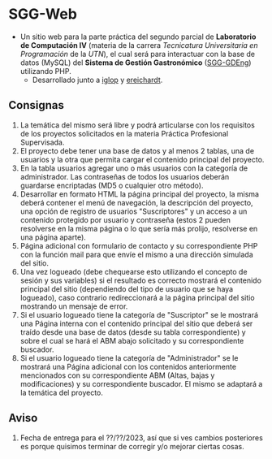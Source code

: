# SGG-Web
- Un sitio web para la parte práctica del segundo parcial de **Laboratorio de Computación IV** (materia de la carrera *Tecnicatura Universitaria en Programación* de la *UTN*), el cual será para interactuar con la base de datos (MySQL) del **Sistema de Gestión Gastronómico** ([SGG-GDEng](https://github.com/FaArMa/SGG-GDEng)) utilizando PHP.
  - Desarrollado junto a [iglop](https://github.com/iglop) y [ereichardt](https://github.com/ereichardt).

## Consignas
1. La temática del mismo será libre y podrá articularse con los requisitos de los proyectos solicitados en la materia Práctica Profesional Supervisada.
2. El proyecto debe tener una base de datos y al menos 2 tablas, una de usuarios y la otra que permita cargar el contenido principal del proyecto.
3. En la tabla usuarios agregar uno o más usuarios con la categoría de administrador. Las contraseñas de todos los usuarios deberán guardarse encriptadas (MD5 o cualquier otro método).
4. Desarrollar en formato HTML la página principal del proyecto, la misma deberá contener el menú de navegación, la descripción del proyecto, una opción de registro de usuarios "Suscriptores" y un acceso a un contenido protegido por usuario y contraseña (estos 2 pueden resolverse en la misma página o lo que sería más prolijo, resolverse en una página aparte).
5. Página adicional con formulario de contacto y su correspondiente PHP con la función mail para que envíe el mismo a una dirección simulada del sitio.
6. Una vez logueado (debe chequearse esto utilizando el concepto de sesión y sus variables) si el resultado es correcto mostrará el contenido principal del sitio (dependiendo del tipo de usuario que se haya logueado), caso contrario redireccionará a la página principal del sitio mostrando un mensaje de error.
7. Si el usuario logueado tiene la categoría de "Suscriptor" se le mostrará una Página interna con el contenido principal del sitio que deberá ser traído desde una base de datos (desde su tabla correspondiente) y sobre el cual se hará el ABM abajo solicitado y su correspondiente buscador.
8. Si el usuario logueado tiene la categoría de "Administrador" se le mostrará una Página adicional con los contenidos anteriormente mencionados con su correspondiente ABM (Altas, bajas y modificaciones) y su correspondiente buscador. El mismo se adaptará a la temática del proyecto.

## Aviso
1. Fecha de entrega para el ??/??/2023, así que si ves cambios posteriores es porque quisimos terminar de corregir y/o mejorar ciertas cosas.
